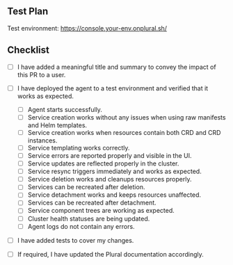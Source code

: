 <!-- Describe your changes here, include the motivation/context, test coverage, -->
<!-- the type of change i.e. breaking change, new feature, or bug fix -->
<!-- and related GitHub issue or screenshots (if applicable). -->

<!-- Adding a meaningful title and description allows us to better communicate -->
<!-- your work with our users. -->

## Test Plan
<!-- Please provide a link to a test environment where you have deployed and tested the agent. -->
Test environment: https://console.your-env.onplural.sh/

<!-- Please describe the tests you have added and preformed. -->

## Checklist
<!-- Go over all the following points to make sure you've checked all that apply before merging. -->
<!-- If you're unsure about any of these, don't hesitate to ask in our Discord. -->

- [ ] I have added a meaningful title and summary to convey the impact of this PR to a user.
- [ ] I have deployed the agent to a test environment and verified that it works as expected.
    - [ ] Agent starts successfully.
    - [ ] Service creation works without any issues when using raw manifests and Helm templates.
    - [ ] Service creation works when resources contain both CRD and CRD instances.
    - [ ] Service templating works correctly.
    - [ ] Service errors are reported properly and visible in the UI.
    - [ ] Service updates are reflected properly in the cluster.
    - [ ] Service resync triggers immediately and works as expected.
    - [ ] Service deletion works and cleanups resources properly.
    - [ ] Services can be recreated after deletion.
    - [ ] Service detachment works and keeps resources unaffected.
    - [ ] Services can be recreated after detachment.
    - [ ] Service component trees are working as expected.
    - [ ] Cluster health statuses are being updated.
    - [ ] Agent logs do not contain any errors.
- [ ] I have added tests to cover my changes.
- [ ] If required, I have updated the Plural documentation accordingly.

